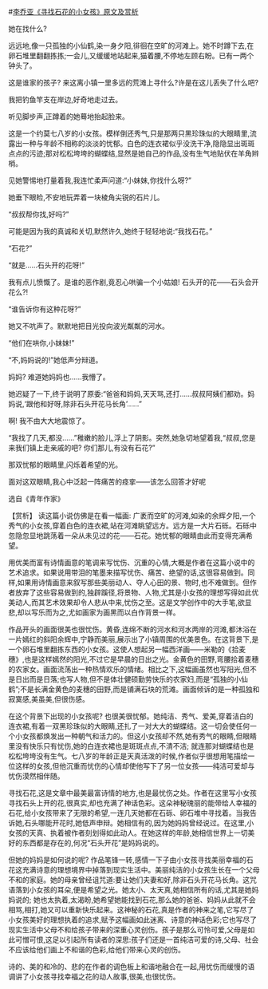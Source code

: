 #[李乔亚《寻找石花的小女孩》原文及赏析](https://www.vrrw.net/wx/15229.html)

她在找什么?

远远地,像一只孤独的小仙鹤,染一身夕阳,徘徊在空旷的河滩上。她不时蹲下去,在卵石堆里翻翻拣拣;一会儿,又缓缓地站起来,猫着腰,不停地左顾右盼。已有一两个钟头了。

这是谁家的孩子? 来这离小镇一里多远的荒滩上寻什么?许是在这儿丢失了什么吧?

我把钓鱼竿支在岸边,好奇地走过去。

听见脚步声,正蹲着的她蓦地抬起脸来。

这是一个约莫七八岁的小女孩。模样倒还秀气,只是那两只黑珍珠似的大眼睛里,流露出一种与年龄不相称的淡淡的忧郁。白色的连衣裙似乎没洗干净,隐隐显出斑斑点点的污迹;那对松松垮垮的蝴蝶结,显然是她自己的作品,没有生气地贴伏在羊角辫梢。

见她警惕地打量着我,我连忙柔声问道:“小妹妹,你找什么呀?”

她垂下眼睑,不安地玩弄着一块棱角尖锐的石片儿。

“叔叔帮你找,好吗?”

可能是因为我的真诚和关切,默然许久,她终于轻轻地说:“我找石花。”

“石花?”

“就是……石头开的花呀!”

我有点儿愤慨了。是谁的恶作剧,竟忍心哄骗一个小姑娘! 石头开的花——石头会开花么?!

“谁告诉你有这种花呀?”

她又不吭声了。默默地把目光投向波光粼粼的河水。

“他们在哄你,小妹妹!”

“不,妈妈说的!”她低声分辩道。

妈妈? 难道她妈妈也……我懵了。

她迟疑了一下,终于说明了原委:“爸爸和妈妈,天天骂,还打……叔叔阿姨们都劝。妈妈说,‘跟他和好呀,除非石头开花马长角’……”

啊! 我不由大大地震惊了。

“我找了几天,都没……”稚嫩的脸儿,浮上了阴影。突然,她急切地望着我,“叔叔,您是来我们镇上走亲戚的吧? 你们那儿,有没有石花?”

那双忧郁的眼睛里,闪烁着希望的光。

面对这双眼睛,我心中泛起一阵痛苦的痉挛——该怎么回答才好呢

选自《青年作家》



【赏析】 读这篇小说仿佛是在看一幅画: 广袤而空旷的河滩,如染的余辉夕阳,一个秀气的小女孩,穿着白色的连衣裙,站在河滩眺望远方。远方是一大片石砾。石砾中忽隐忽显地跳荡着一朵从未见过的花——石花。她忧郁的眼睛由此而变得充满希望。

用优美而富有诗情画意的笔调来写忧伤、沉重的心情,大概是作者在这篇小说中的艺术追求。如果说用带泪的笔墨来描写忧伤、痛苦、绝望的话,这很容易做到。同样,如果用诗情画意来叙写那些美丽动人、夺人心田的景、物时,也不难做到。但作者放弃了这些容易做到的,独辟蹊径,将景物、人物,尤其是小女孩的理想写得如此优美动人,而其艺术效果却令人悲从中来,忧伤之至。这是文学创作中的大手笔,欲显悲,却以写乐而为之,尤如画家为画黑而以白作背景一样。

作品开头的画面很美也很忧伤。黄昏,连绵不断的河水和河水两岸的河滩,都沐浴在一片嫣红的斜阳余辉中,宁静而美丽,展示出了小镇周围的优美景色。在这背景下,是一个卵石堆里翻拣东西的小女孩。这使人想起另一幅西洋画——米勒的《拾麦穗》,也是这样嫣然的阳光,不过它是早晨的日出之光。金黄色的田野,弯腰拾着麦穗的农家女。画面流荡出一种热情欢乐的情绪。相比之下,这幅画虽然也写阳光,但不是日出而是日落;也写人物,但不是体壮健硕勤劳快乐的农家妇,而是“孤独的小仙鹤”;不是长满金黄色的麦穗的田野,而是铺满石块的荒滩。画面倾诉的是一种孤独和寂寞感,美虽美,但很伤感。

在这个背景下出现的小女孩呢? 也很美很忧郁。她纯洁、秀气、爱美,穿着洁白的连衣裙,有着一双黑珍珠似的大眼睛,还扎了一对大大的蝴蝶结。这一切会使任何一个小女孩都焕发出一种朝气和活力的。但这小女孩却不然,她有秀气的眼睛,但眼睛里没有快乐只有忧伤,她的白连衣裙也是斑斑点点,不清不洁; 就连那对蝴蝶结也是松松垮垮没有生气。七八岁的年龄正是天真活泼的时候,作者似乎很想用笔描绘一位这样的女孩,但他沉重而忧伤的心情却使他写下了另一位女孩——纯洁可爱却与忧伤漠然相伴随。

寻找石花,这是文章中最美最富诗情的地方,也是最忧伤之处。作者在这里写小女孩寻找石头上开的花,很真实,却也充满了神话色彩。这朵神秘瑰丽的能带给人幸福的石花,给小女孩带来了无限的希望,一连几天她都在石砾、卵石堆中寻找着。当我告诉她,石头哪能开花时,她低声申辩。她相信有的,因为她妈妈曾经说过。在这里,小女孩的天真、执着被作者刻划得如此动人。在她这样的年龄,她相信世界上一切美好的东西都是存在的,何况“石头开花”是妈妈说的。

但她的妈妈是如何说的呢? 作品笔锋一转,感情一下子由小女孩寻找美丽幸福的石花这充满诗意的理想境界中掉落到现实生活中。美丽纯洁的小女孩生长在一个父母不和的家庭。她的母亲曾经诅咒道:要让她们夫妻和好,除非石头开花马长角。这咒语落到小女孩的耳朵,便是希望之光。她太小、太天真,她相信所有的话,尤其是她妈妈说的; 她也太执着,太渴盼,她希望她能找到石花,那么她的爸爸、妈妈从此就不会相骂,相打,她又可以重新快乐起来。这神秘的石花,真是作者的神来之笔,它写尽了小女孩美好的理想执着的追求,赋予这幅画如此迷离、诗意的神话色彩;它也写尽了现实生活中父母不和给孩子带来的深重心灵创伤。孩子是那么可怜可爱,父母是如此可憎可恨,这足以引起所有读者的深思:孩子们还是一首纯洁可爱的诗,父母、社会不应该给他们画上不和谐的色彩,给他们带来心灵的创伤。

诗的、美的和冷的、悲的在作者的调色板上和谐地融合在一起,用忧伤而缓慢的语调讲了小女孩寻找幸福之花的动人故事,很美,也很忧伤。

